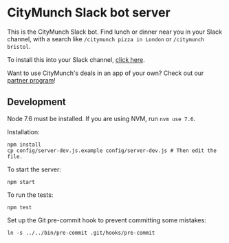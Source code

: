 CityMunch Slack bot server
==========================

This is the CityMunch Slack bot. Find lunch or dinner near you in your Slack channel, with a search like `/citymunch pizza in London` or `/citymunch bristol`.

To install this into your Slack channel, [click here](https://slackbot.citymunchapp.com/install).

Want to use CityMunch's deals in an app of your own? Check out our [partner program](https://partners.citymunchapp.com)!

Development
-----------

Node 7.6 must be installed. If you are using NVM, run `nvm use 7.6`.

Installation:

```
npm install
cp config/server-dev.js.example config/server-dev.js # Then edit the file.
```

To start the server:

```
npm start
```

To run the tests:

```
npm test
```

Set up the Git pre-commit hook to prevent committing some mistakes:

```
ln -s ../../bin/pre-commit .git/hooks/pre-commit
```
